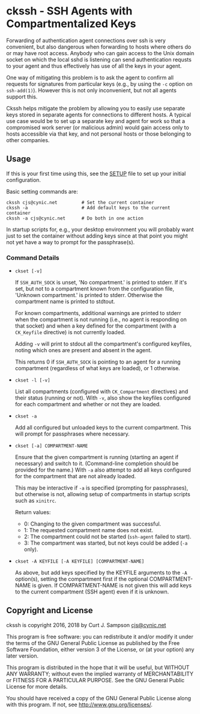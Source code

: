 ckssh - SSH Agents with Compartmentalized Keys
==============================================

Forwarding of authentication agent connections over ssh is very
convenient, but also dangerous when forwarding to hosts where others
do or may have root access. Anybody who can gain access to the Unix
domain socket on which the local sshd is listening can send
authentication requsts to your agent and thus effectively has use of
all the keys in your agent.

One way of mitigating this problem is to ask the agent to confirm all
requests for signatures from particular keys (e.g., by using the `-c`
option on `ssh-add(1)`). However this is not only inconvenient, but
not all agents support this.

Ckssh helps mitigate the problem by allowing you to easily use
separate keys stored in separate agents for connections to different
hosts. A typical use case would be to set up a separate key and agent
for work so that a compromised work server (or malicious admin) would
gain access only to hosts accessible via that key, and not personal
hosts or those belonging to other companies.


Usage
-----

If this is your first time using this, see the [SETUP](SETUP.md) file
to set up your initial configuration.

Basic setting commands are:

    ckssh cjs@cynic.net         # Set the current container
    ckssh -a                    # Add default keys to the current container
    ckssh -a cjs@cynic.net      # Do both in one action

In startup scripts for, e.g., your desktop environment you will
probably want just to set the container without adding keys since at
that point you might not yet have a way to prompt for the
passphrase(s).

### Command Details

* `ckset [-v]`

  If `SSH_AUTH_SOCK` is unset, 'No compartment.' is printed to stderr.
  If it's set, but not to a compartment known from the configuration
  file, 'Unknown compartment.' is printed to stderr. Otherwise the
  compartment name is printed to stdtout.

  For known compartments, additional warnings are printed to stderr
  when the compartment is not running (i.e., no agent is responding on
  that socket) and when a key defined for the compartment (with a
  `CK_Keyfile` directive) is not currently loaded.

  Adding `-v` will print to stdout all the compartment's configured
  keyfiles, noting which ones are present and absent in the agent.

  This returns 0 if `SSH_AUTH_SOCK` is pointing to an agent for a
  running compartment (regardless of what keys are loaded), or 1
  otherwise.

* `ckset -l [-v]`

  List all compartments (configured with `CK_Compartment` directives)
  and their status (running or not). With `-v`, also show the keyfiles
  configured for each compartment and whether or not they are loaded.

* `ckset -a`

  Add all configured but unloaded keys to the current compartment.
  This will prompt for passphrases where necessary.

* `ckset [-a] COMPARTMENT-NAME`

  Ensure that the given compartment is running (starting an agent if
  necessary) and switch to it. (Command-line completion should be
  provided for the name.) With `-a` also attempt to add all keys
  configured for the compartment that are not already loaded.

  This may be interactive if `-a` is specified (prompting for
  passphrases), but otherwise is not, allowing setup of compartments
  in startup scripts such as `xinitrc`.

  Return values:
  - 0: Changing to the given compartment was successful.
  - 1: The requested compartment name does not exist.
  - 2: The compartment could not be started (`ssh-agent` failed to start).
  - 3: The compartment was started, but not keys could be added (`-a` only).

* `ckset -A KEYFILE [-A KEYFILE] [COMPARTMENT-NAME]`

  As above, but add keys specified by the KEYFILE arguments to the
  `-A` option(s), setting the compartment first if the optional
  COMPARTMENT-NAME is given. If COMPARTMENT-NAME is not given this
  will add keys to the current compartment (SSH agent) even if it is
  unknown.


Copyright and License
---------------------

ckssh is copyright 2016, 2018 by Curt J. Sampson <cjs@cynic.net>

This program is free software: you can redistribute it and/or modify
it under the terms of the GNU General Public License as published by
the Free Software Foundation, either version 3 of the License, or
(at your option) any later version.

This program is distributed in the hope that it will be useful,
but WITHOUT ANY WARRANTY; without even the implied warranty of
MERCHANTABILITY or FITNESS FOR A PARTICULAR PURPOSE.  See the
GNU General Public License for more details.

You should have received a copy of the GNU General Public License
along with this program.  If not, see <http://www.gnu.org/licenses/>.
